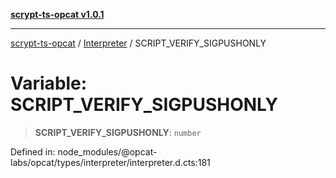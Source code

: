 [**scrypt-ts-opcat v1.0.1**](../../../README.md)

***

[scrypt-ts-opcat](../../../README.md) / [Interpreter](../README.md) / SCRIPT\_VERIFY\_SIGPUSHONLY

# Variable: SCRIPT\_VERIFY\_SIGPUSHONLY

> **SCRIPT\_VERIFY\_SIGPUSHONLY**: `number`

Defined in: node\_modules/@opcat-labs/opcat/types/interpreter/interpreter.d.cts:181
